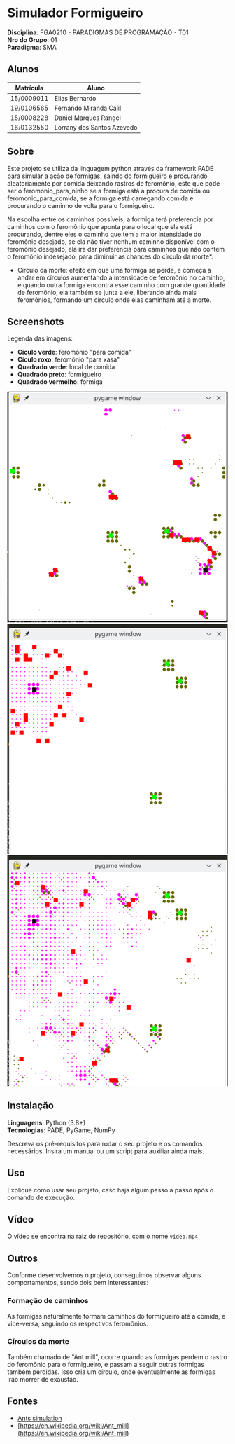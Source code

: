 # Simulador Formigueiro

**Disciplina**: FGA0210 - PARADIGMAS DE PROGRAMAÇÃO - T01 <br>
**Nro do Grupo**: 01<br>
**Paradigma**: SMA<br>

## Alunos
|Matrícula | Aluno |
| -- | -- |
| 15/0009011  |  Elias Bernardo |
| 19/0106565  |  Fernando Miranda Calil |
| 15/0008228  |  Daniel Marques Rangel |
| 16/0132550  |  Lorrany dos Santos Azevedo |

## Sobre 

Este projeto se utiliza da linguagem python através da framework PADE para simular a ação de formigas, saindo do formigueiro e procurando aleatoriamente por comida deixando rastros de feromônio, este que pode ser o feromonio_para_ninho se a formiga está a procura de comida ou feromonio_para_comida, se a formiga está carregando comida e procurando o caminho de volta para o formigueiro. 

Na escolha entre os caminhos possíveis, a formiga terá preferencia por caminhos com o feromônio que aponta para o local que ela está procurando, dentre eles o caminho que tem a maior intensidade do feromônio desejado, se ela não tiver nenhum caminho disponível com o feromônio desejado, ela ira dar preferencia para caminhos que não contem o feromônio indesejado, para diminuir as chances do círculo da morte*.

* Círculo da morte: efeito em que uma formiga se perde, e começa a andar em círculos aumentando a intensidade de feromônio no caminho, e quando outra formiga encontra esse caminho com grande quantidade de feromônio, ela também se junta a ele, liberando ainda mais feromônios, formando um circulo onde elas caminham até a morte.


## Screenshots

Legenda das imagens:

- __Cículo verde__: feromônio "para comida" 
- __Cículo roxo__: feromônio "para xasa" 
- __Quadrado verde__: local de comida
- __Quadrado preto__: formigueiro
- __Quadrado vermelho__: formiga

![](./assets/img3.png)
![](./assets/img2.png)
![](./assets/img1.png)

## Instalação 
**Linguagens**: Python (3.8+)<br>
**Tecnologias**: PADE, PyGame, NumPy<br>

Descreva os pré-requisitos para rodar o seu projeto e os comandos necessários.
Insira um manual ou um script para auxiliar ainda mais.

## Uso 
Explique como usar seu projeto, caso haja algum passo a passo após o comando de execução.

## Vídeo

O vídeo se encontra na raiz do repositório, com o nome `video.mp4`

## Outros 

Conforme desenvolvemos o projeto, conseguimos observar alguns comportamentos, sendo dois bem interessantes:

### Formação de caminhos 

As formigas naturalmente formam caminhos do formigueiro até a comida, e vice-versa, seguindo os respectivos feromônios. 

### Círculos da morte

Também chamado de "Ant mill", ocorre quando as formigas perdem o rastro do feromônio para o formigueiro, e passam a seguir outras formigas também perdidas. Isso cria um círculo, onde eventualmente as formigas irão morrer de exaustão.

## Fontes

- [Ants simulation](https://www.youtube.com/watch?v=81GQNPJip2Y)
- [https://en.wikipedia.org/wiki/Ant_mill](https://en.wikipedia.org/wiki/Ant_mill)
